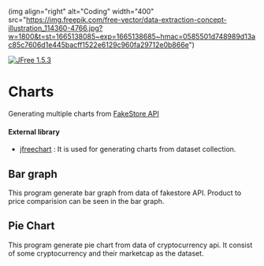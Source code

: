 (img align="right" alt="Coding" width="400" src="https://img.freepik.com/free-vector/data-extraction-concept-illustration_114360-4766.jpg?w=1800&t=st=1665138085~exp=1665138685~hmac=0585501d748989d13ac85c7606d1e445bacff1522e6129c960fa29712e0b866e")

[![JFree 1.5.3](https://img.shields.io/badge/jfree-1.5.3-green.svg)](https://search.maven.org/artifact/org.jfree/jfreechart/1.5.3/jar) 


# Charts
Generating multiple charts from [FakeStore API](https://fakestoreapi.com/docs)
#### External library
- [jfreechart](https://github.com/jfree/jfreechart) : It is used for generating charts from dataset collection.


## Bar graph
This program generate bar graph from data of fakestore API. Product to price comparision can be seen in the bar graph.

## Pie Chart
This program generate pie chart from data of cryptocurrency api. It consist of some cryptocurrency and their marketcap as the dataset.
